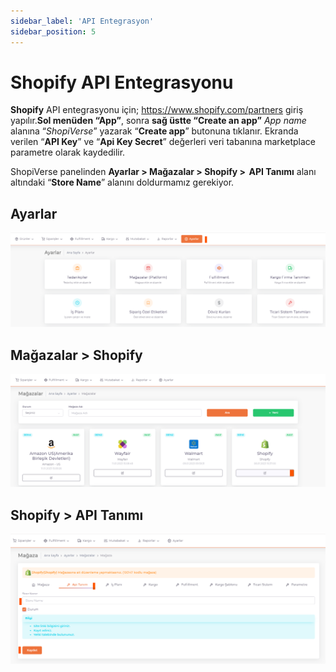 ```yaml
---
sidebar_label: 'API Entegrasyon'
sidebar_position: 5
---
```


# Shopify API Entegrasyonu



**Shopify** API entegrasyonu için; https://www.shopify.com/partners giriş yapılır.**Sol menüden “App”**, sonra **sağ üstte “Create an app”** *App name* alanına “*ShopiVerse*” yazarak “**Create app**” butonuna tıklanır. Ekranda verilen “**API Key**” ve “**Api Key Secret**” değerleri veri tabanına marketplace parametre olarak kaydedilir.


ShopiVerse panelinden **Ayarlar > Mağazalar > Shopify >  API Tanımı** alanı altındaki “**Store Name**” alanını doldurmamız gerekiyor. 

## Ayarlar
![ShopiVerseSetting](../shopify/img/shopiverseSetting.png)

 
## Mağazalar > Shopify
![Shopif](../shopify/img/shopiverseSettingShopify.png)

## Shopify > API Tanımı
![ShopifyAPI](../shopify/img/shopiverseSettingShopifyApi.png)

